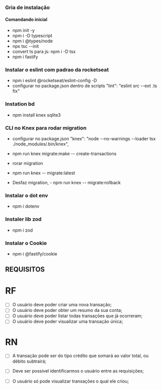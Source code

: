 ### Gria de instalação

#### Comandando inicial 
- npm init -y
- npm i -D typescript
- npm i @types/node
- npx tsc --init
- convert ts para js: npm i -D tsx
- npm i fastify

### Instalar o eslint com padrao da rocketseat 
- npm i eslint @rocketseat/eslint-config -D
- configurar no package.json dentro de scripts "lint": "eslint src --ext .ts fix"

### Instation bd
- npm install knex sqlite3

### CLI no Knex para rodar migration
-  configurar no package.json "knex": "node --no-warnings --loader tsx ./node_modules/.bin/knex",
- npm run knex migrate:make -- create-transactions

- rorar migration
- npm run knex -- migrate:latest

- Desfaz migration, - npm run knex -- migrate:rollback

### Instalar o dot env
- npm i dotenv

### Instaler lib zod
- npm i zod

### Instalar o Cookie
- npm i @fastify/cookie


## REQUISITOS

# RF

- [ ] O usuário deve poder criar uma nova transação;
- [ ] O usuário deve poder obter um resumo da sua conta;
- [ ] O usuário deve poder listar todas transações que já ocorreram;
- [ ] O usuário deve poder visualizar uma transação única;

# RN

- [ ] A transação pode ser do tipo crédito que somará ao valor total, ou débito subtrairá;
- [ ] Deve ser possível identificarmos o usuário entre as requisições;
- [ ] O usuário só pode visualizar transações o qual ele criou;



